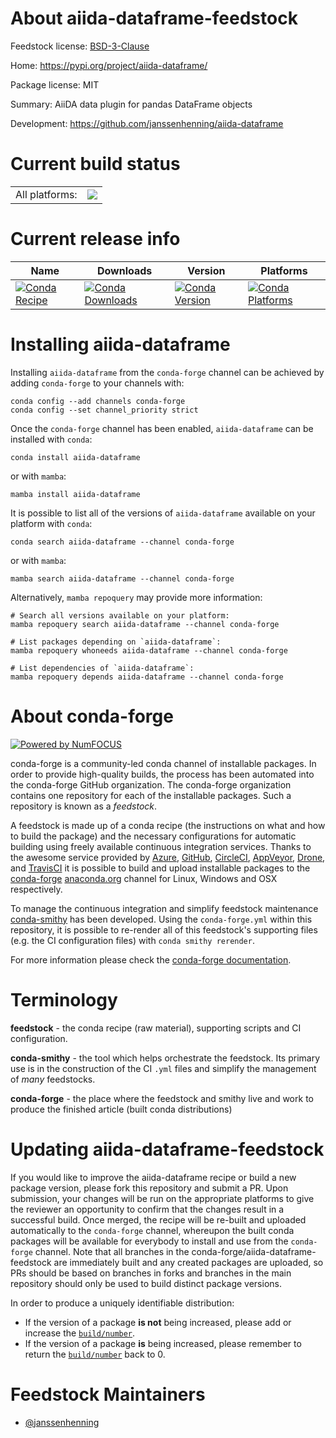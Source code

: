 About aiida-dataframe-feedstock
===============================

Feedstock license: [BSD-3-Clause](https://github.com/conda-forge/aiida-dataframe-feedstock/blob/main/LICENSE.txt)

Home: https://pypi.org/project/aiida-dataframe/

Package license: MIT

Summary: AiiDA data plugin for pandas DataFrame objects

Development: https://github.com/janssenhenning/aiida-dataframe

Current build status
====================


<table><tr><td>All platforms:</td>
    <td>
      <a href="https://dev.azure.com/conda-forge/feedstock-builds/_build/latest?definitionId=17190&branchName=main">
        <img src="https://dev.azure.com/conda-forge/feedstock-builds/_apis/build/status/aiida-dataframe-feedstock?branchName=main">
      </a>
    </td>
  </tr>
</table>

Current release info
====================

| Name | Downloads | Version | Platforms |
| --- | --- | --- | --- |
| [![Conda Recipe](https://img.shields.io/badge/recipe-aiida--dataframe-green.svg)](https://anaconda.org/conda-forge/aiida-dataframe) | [![Conda Downloads](https://img.shields.io/conda/dn/conda-forge/aiida-dataframe.svg)](https://anaconda.org/conda-forge/aiida-dataframe) | [![Conda Version](https://img.shields.io/conda/vn/conda-forge/aiida-dataframe.svg)](https://anaconda.org/conda-forge/aiida-dataframe) | [![Conda Platforms](https://img.shields.io/conda/pn/conda-forge/aiida-dataframe.svg)](https://anaconda.org/conda-forge/aiida-dataframe) |

Installing aiida-dataframe
==========================

Installing `aiida-dataframe` from the `conda-forge` channel can be achieved by adding `conda-forge` to your channels with:

```
conda config --add channels conda-forge
conda config --set channel_priority strict
```

Once the `conda-forge` channel has been enabled, `aiida-dataframe` can be installed with `conda`:

```
conda install aiida-dataframe
```

or with `mamba`:

```
mamba install aiida-dataframe
```

It is possible to list all of the versions of `aiida-dataframe` available on your platform with `conda`:

```
conda search aiida-dataframe --channel conda-forge
```

or with `mamba`:

```
mamba search aiida-dataframe --channel conda-forge
```

Alternatively, `mamba repoquery` may provide more information:

```
# Search all versions available on your platform:
mamba repoquery search aiida-dataframe --channel conda-forge

# List packages depending on `aiida-dataframe`:
mamba repoquery whoneeds aiida-dataframe --channel conda-forge

# List dependencies of `aiida-dataframe`:
mamba repoquery depends aiida-dataframe --channel conda-forge
```


About conda-forge
=================

[![Powered by
NumFOCUS](https://img.shields.io/badge/powered%20by-NumFOCUS-orange.svg?style=flat&colorA=E1523D&colorB=007D8A)](https://numfocus.org)

conda-forge is a community-led conda channel of installable packages.
In order to provide high-quality builds, the process has been automated into the
conda-forge GitHub organization. The conda-forge organization contains one repository
for each of the installable packages. Such a repository is known as a *feedstock*.

A feedstock is made up of a conda recipe (the instructions on what and how to build
the package) and the necessary configurations for automatic building using freely
available continuous integration services. Thanks to the awesome service provided by
[Azure](https://azure.microsoft.com/en-us/services/devops/), [GitHub](https://github.com/),
[CircleCI](https://circleci.com/), [AppVeyor](https://www.appveyor.com/),
[Drone](https://cloud.drone.io/welcome), and [TravisCI](https://travis-ci.com/)
it is possible to build and upload installable packages to the
[conda-forge](https://anaconda.org/conda-forge) [anaconda.org](https://anaconda.org/)
channel for Linux, Windows and OSX respectively.

To manage the continuous integration and simplify feedstock maintenance
[conda-smithy](https://github.com/conda-forge/conda-smithy) has been developed.
Using the ``conda-forge.yml`` within this repository, it is possible to re-render all of
this feedstock's supporting files (e.g. the CI configuration files) with ``conda smithy rerender``.

For more information please check the [conda-forge documentation](https://conda-forge.org/docs/).

Terminology
===========

**feedstock** - the conda recipe (raw material), supporting scripts and CI configuration.

**conda-smithy** - the tool which helps orchestrate the feedstock.
                   Its primary use is in the construction of the CI ``.yml`` files
                   and simplify the management of *many* feedstocks.

**conda-forge** - the place where the feedstock and smithy live and work to
                  produce the finished article (built conda distributions)


Updating aiida-dataframe-feedstock
==================================

If you would like to improve the aiida-dataframe recipe or build a new
package version, please fork this repository and submit a PR. Upon submission,
your changes will be run on the appropriate platforms to give the reviewer an
opportunity to confirm that the changes result in a successful build. Once
merged, the recipe will be re-built and uploaded automatically to the
`conda-forge` channel, whereupon the built conda packages will be available for
everybody to install and use from the `conda-forge` channel.
Note that all branches in the conda-forge/aiida-dataframe-feedstock are
immediately built and any created packages are uploaded, so PRs should be based
on branches in forks and branches in the main repository should only be used to
build distinct package versions.

In order to produce a uniquely identifiable distribution:
 * If the version of a package **is not** being increased, please add or increase
   the [``build/number``](https://docs.conda.io/projects/conda-build/en/latest/resources/define-metadata.html#build-number-and-string).
 * If the version of a package **is** being increased, please remember to return
   the [``build/number``](https://docs.conda.io/projects/conda-build/en/latest/resources/define-metadata.html#build-number-and-string)
   back to 0.

Feedstock Maintainers
=====================

* [@janssenhenning](https://github.com/janssenhenning/)


